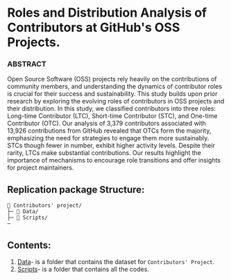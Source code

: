 # Roles and Distribution Analysis of Contributors at GitHub's OSS Projects.

### ABSTRACT

Open Source Software (OSS)  projects rely heavily on the contributions of community members, and understanding the dynamics of contributor roles is crucial for their success and sustainability. This study builds upon prior research by exploring the evolving roles of contributors in OSS projects and their distribution. In this study, we classified contributors into three roles: Long-time Contributor (LTC), Short-time Contributor (STC), and One-time Contributor (OTC). Our analysis of 3,379 contributors associated with 13,926 contributions from GitHub revealed that OTCs form the majority, emphasizing the need for strategies to engage them more sustainably. STCs though fewer in number, exhibit higher activity levels. Despite their rarity, LTCs make substantial contributions.  Our results highlight the importance of mechanisms to encourage role transitions and offer insights for project maintainers.


## Replication package Structure:
```
📁 Contributors' project/
├─ 📁 Data/
├─ 📁 Scripts/ 
─
```
## Contents:
  1. [Data](https://github.com/ifrazrehman/NewcomerCandidate/tree/master/data)- is a folder that contains the dataset for `Contributors' Project`.
  2. [Scripts](https://github.com/ifrazrehman/NewcomerCandidate/tree/master/script)- is a folder that contains all the codes. 
  
